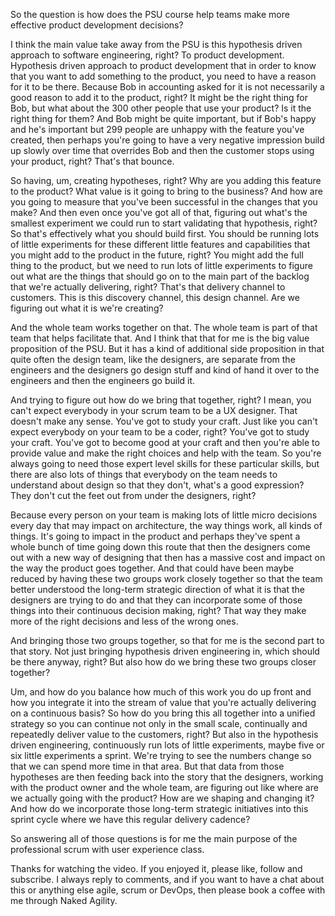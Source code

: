 So the question is how does the PSU course help teams make more effective product development decisions? 

I think the main value take away from the PSU is this hypothesis driven approach to software engineering, right? To product development. Hypothesis driven approach to product development that in order to know that you want to add something to the product, you need to have a reason for it to be there. Because Bob in accounting asked for it is not necessarily a good reason to add it to the product, right? It might be the right thing for Bob, but what about the 300 other people that use your product? Is it the right thing for them? And Bob might be quite important, but if Bob's happy and he's important but 299 people are unhappy with the feature you've created, then perhaps you're going to have a very negative impression build up slowly over time that overrides Bob and then the customer stops using your product, right? That's that bounce. 

So having, um, creating hypotheses, right? Why are you adding this feature to the product? What value is it going to bring to the business? And how are you going to measure that you've been successful in the changes that you make? And then even once you've got all of that, figuring out what's the smallest experiment we could run to start validating that hypothesis, right? So that's effectively what you should build first. You should be running lots of little experiments for these different little features and capabilities that you might add to the product in the future, right? You might add the full thing to the product, but we need to run lots of little experiments to figure out what are the things that should go on to the main part of the backlog that we're actually delivering, right? That's that delivery channel to customers. This is this discovery channel, this design channel. Are we figuring out what it is we're creating? 

And the whole team works together on that. The whole team is part of that team that helps facilitate that. And I think that that for me is the big value proposition of the PSU. But it has a kind of additional side proposition in that quite often the design team, like the designers, are separate from the engineers and the designers go design stuff and kind of hand it over to the engineers and then the engineers go build it. 

And trying to figure out how do we bring that together, right? I mean, you can't expect everybody in your scrum team to be a UX designer. That doesn't make any sense. You've got to study your craft. Just like you can't expect everybody on your team to be a coder, right? You've got to study your craft. You've got to become good at your craft and then you're able to provide value and make the right choices and help with the team. So you're always going to need those expert level skills for these particular skills, but there are also lots of things that everybody on the team needs to understand about design so that they don't, what's a good expression? They don't cut the feet out from under the designers, right? 

Because every person on your team is making lots of little micro decisions every day that may impact on architecture, the way things work, all kinds of things. It's going to impact in the product and perhaps they've spent a whole bunch of time going down this route that then the designers come out with a new way of designing that then has a massive cost and impact on the way the product goes together. And that could have been maybe reduced by having these two groups work closely together so that the team better understood the long-term strategic direction of what it is that the designers are trying to do and that they can incorporate some of those things into their continuous decision making, right? That way they make more of the right decisions and less of the wrong ones. 

And bringing those two groups together, so that for me is the second part to that story. Not just bringing hypothesis driven engineering in, which should be there anyway, right? But also how do we bring these two groups closer together? 

Um, and how do you balance how much of this work you do up front and how you integrate it into the stream of value that you're actually delivering on a continuous basis? So how do you bring this all together into a unified strategy so you can continue not only in the small scale, continually and repeatedly deliver value to the customers, right? But also in the hypothesis driven engineering, continuously run lots of little experiments, maybe five or six little experiments a sprint. We're trying to see the numbers change so that we can spend more time in that area. But that data from those hypotheses are then feeding back into the story that the designers, working with the product owner and the whole team, are figuring out like where are we actually going with the product? How are we shaping and changing it? And how do we incorporate those long-term strategic initiatives into this sprint cycle where we have this regular delivery cadence? 

So answering all of those questions is for me the main purpose of the professional scrum with user experience class. 

Thanks for watching the video. If you enjoyed it, please like, follow and subscribe. I always reply to comments, and if you want to have a chat about this or anything else agile, scrum or DevOps, then please book a coffee with me through Naked Agility.